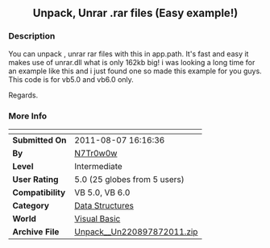 ﻿<div align="center">

## Unpack, Unrar \.rar files \(Easy example\!\)


</div>

### Description

You can unpack , unrar rar files with this in app.path. It's fast and easy it makes use of unrar.dll what is only 162kb big! i was looking a long time for an example like this and i just found one so made this example for you guys. This code is for vb5.0 and vb6.0 only.

Regards.
 
### More Info
 


<span>             |<span>
---                |---
**Submitted On**   |2011-08-07 16:16:36
**By**             |[N7Tr0w0w](https://github.com/Planet-Source-Code/PSCIndex/blob/master/ByAuthor/n7tr0w0w.md)
**Level**          |Intermediate
**User Rating**    |5.0 (25 globes from 5 users)
**Compatibility**  |VB 5\.0, VB 6\.0
**Category**       |[Data Structures](https://github.com/Planet-Source-Code/PSCIndex/blob/master/ByCategory/data-structures__1-33.md)
**World**          |[Visual Basic](https://github.com/Planet-Source-Code/PSCIndex/blob/master/ByWorld/visual-basic.md)
**Archive File**   |[Unpack\_\_Un220897872011\.zip](https://github.com/Planet-Source-Code/n7tr0w0w-unpack-unrar-rar-files-easy-example__1-74030/archive/master.zip)








